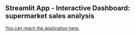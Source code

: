 ## Streamlit App - Interactive Dashboard: supermarket sales analysis

[You can reach the application here.](https://share.streamlit.io/leobonamin/streamlit_project_leo_bonamin/main/supermarket_sales_app.py)
